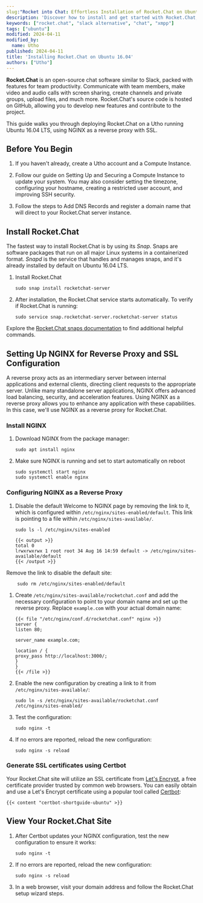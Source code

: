 ```yaml
---
slug:"Rocket into Chat: Effortless Installation of Rocket.Chat on Ubuntu 16.04
description: 'Discover how to install and get started with Rocket.Chat, a lightweight XMPP server, on Ubuntu 16.04 with this comprehensive guide covering installation and basic usage'
keywords: ["rocket.chat", "slack alternative", "chat", "xmpp"]
tags: ["ubuntu"]
modified: 2024-04-11
modified_by:
  name: Utho
published: 2024-04-11
title: 'Installing Rocket.Chat on Ubuntu 16.04'
authors: ["Utho"]
---
```

**Rocket.Chat** is an open-source chat software similar to Slack, packed with features for team productivity. Communicate with team members, make video and audio calls with screen sharing, create channels and private groups, upload files, and much more. Rocket.Chat's source code is hosted on GitHub, allowing you to develop new features and contribute to the project.

This guide walks you through deploying Rocket.Chat on a Utho running Ubuntu 16.04 LTS, using NGINX as a reverse proxy with SSL.

## Before You Begin

1.  If you haven't already, create a Utho account and a Compute Instance.

1.  Follow our guide on Setting Up and Securing a Compute Instance to update your system. You may also consider setting the timezone, configuring your hostname, creating a restricted user account, and improving SSH security.

1. Follow the steps to Add DNS Records and register a domain name that will direct to your Rocket.Chat server instance.

## Install Rocket.Chat

The fastest way to install Rocket.Chat is by using its *Snap*. Snaps are software packages that run on all major Linux systems in a containerized format. *Snapd* is the service that handles and manages snaps, and it's already installed by default on Ubuntu 16.04 LTS.

1.  Install Rocket.Chat

        sudo snap install rocketchat-server

1.  After installation, the Rocket.Chat service starts automatically. To verify if Rocket.Chat is running:

        sudo service snap.rocketchat-server.rocketchat-server status

Explore the [Rocket.Chat snaps documentation](https://rocket.chat/docs/installation/manual-installation/ubuntu/snaps/) to find additional helpful commands.

## Setting Up NGINX for Reverse Proxy and SSL Configuration
A reverse proxy acts as an intermediary server between internal applications and external clients, directing client requests to the appropriate server. Unlike many standalone server applications, NGINX offers advanced load balancing, security, and acceleration features. Using NGINX as a reverse proxy allows you to enhance any application with these capabilities. In this case, we'll use NGINX as a reverse proxy for Rocket.Chat.

### Install NGINX

1.  Download NGINX from the package manager:

        sudo apt install nginx

1.  Make sure NGINX is running and set to start automatically on reboot

        sudo systemctl start nginx
        sudo systemctl enable nginx

### Configuring NGINX as a Reverse Proxy

1.  Disable the default Welcome to NGINX page by removing the link to it, which is configured within `/etc/nginx/sites-enabled/default`. This link is pointing to a file within `/etc/nginx/sites-available/`.

        sudo ls -l /etc/nginx/sites-enabled

        {{< output >}}
        total 0
        lrwxrwxrwx 1 root root 34 Aug 16 14:59 default -> /etc/nginx/sites-available/default
        {{< /output >}}

Remove the link to disable the default site:

        sudo rm /etc/nginx/sites-enabled/default

1.  Create `/etc/nginx/sites-available/rocketchat.conf` and add the necessary configuration to point to your domain name and set up the reverse proxy. Replace `example.com` with your actual domain name:

        {{< file "/etc/nginx/conf.d/rocketchat.conf" nginx >}}
        server {
        listen 80;

        server_name example.com;

        location / {
        proxy_pass http://localhost:3000/;
        }
        }
        {{< /file >}}

1.  Enable the new configuration by creating a link to it from `/etc/nginx/sites-available/`:

        sudo ln -s /etc/nginx/sites-available/rocketchat.conf /etc/nginx/sites-enabled/

1.  Test the configuration:

        sudo nginx -t

1.  If no errors are reported, reload the new configuration:

        sudo nginx -s reload

### Generate SSL certificates using Certbot
Your Rocket.Chat site will utilize an SSL certificate from [Let's Encrypt](https://letsencrypt.org), a free certificate provider trusted by common web browsers. You can easily obtain and use a Let's Encrypt certificate using a popular tool called [Certbot](https://certbot.eff.org):

    {{< content "certbot-shortguide-ubuntu" >}}

## View Your Rocket.Chat Site

1.  After Certbot updates your NGINX configuration, test the new configuration to ensure it works:

        sudo nginx -t

1.  If no errors are reported, reload the new configuration:

        sudo nginx -s reload

1.  In a web browser, visit your domain address and follow the Rocket.Chat setup wizard steps.
